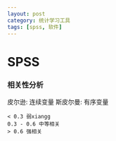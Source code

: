 ```yaml
---
layout: post
category: 统计学习工具
tags: [spss, 软件]
---
```


SPSS
===========

### 相关性分析

皮尔逊: 连续变量
斯皮尔曼: 有序变量

	< 0.3 弱xiangg
	0.3 - 0.6 中等相关
 	> 0.6 强相关


